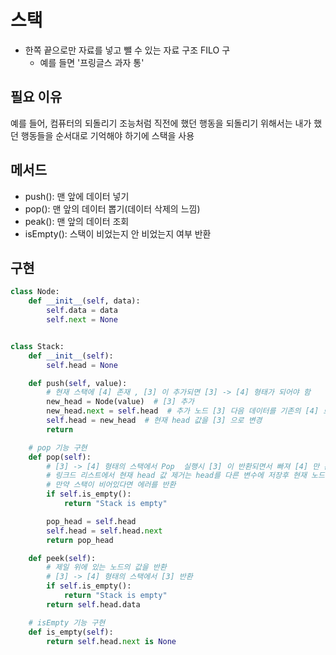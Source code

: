 스택
==
- 한쪽 끝으로만 자료를 넣고 뺄 수 있는 자료 구조 FILO 구
  - 예를 들면 '프링글스 과자 통'

## 필요 이유

예를 들어, 컴퓨터의 되돌리기 조능처럼 직전에 했던 행동을 되돌리기 위해서는 내가 했던 행동들을 순서대로 기억해야 하기에 스택을 사용

## 메서드

- push(): 맨 앞에 데이터 넣기
- pop(): 맨 앞의 데이터 뽑기(데이터 삭제의 느낌)
- peak(): 맨 앞의 데이터 조회
- isEmpty(): 스택이 비었는지 안 비었는지 여부 반환

## 구현
```python
class Node:
    def __init__(self, data):
        self.data = data
        self.next = None


class Stack:
    def __init__(self):
        self.head = None

    def push(self, value):
        # 현재 스택에 [4] 존재 , [3] 이 추가되면 [3] -> [4] 형태가 되어야 함
        new_head = Node(value)  # [3] 추가
        new_head.next = self.head  # 추가 노드 [3] 다음 데이터를 기존의 [4] 로 연결 즉 [3] -> [4] 형태를 만든
        self.head = new_head  # 현재 head 값을 [3] 으로 변경
        return

    # pop 기능 구현
    def pop(self):
        # [3] -> [4] 형태의 스택에서 Pop  실행시 [3] 이 반환되면서 빠져 [4] 만 존재하는 형태가 되어야 한다.
        # 링크드 리스트에서 현재 head 값 제거는 head를 다른 변수에 저장후 현재 노드를 다음 노드로 헤드를 변경
        # 만약 스택이 비어있다면 에러를 반환
        if self.is_empty():
            return "Stack is empty"

        pop_head = self.head
        self.head = self.head.next
        return pop_head

    def peek(self):
        # 제일 위에 있는 노드의 값을 반환
        # [3] -> [4] 형태의 스택에서 [3] 반환
        if self.is_empty():
            return "Stack is empty"
        return self.head.data

    # isEmpty 기능 구현
    def is_empty(self):
        return self.head.next is None
```